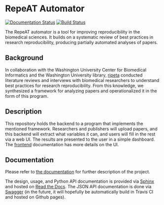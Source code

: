 # RepeAT Automator

[![Documentation Status](https://readthedocs.org/projects/repeat-aft/badge/?version=latest)](http://repeat-aft.readthedocs.io/en/latest/?badge=latest)
[![Build Status](https://travis-ci.org/ripeta/repeat-aft.svg?branch=master)](https://travis-ci.org/ripeta/repeat-aft)

The RepeAT automator is a tool for improving reproducibility in the biomedical
sciences. It builds on a systematic review of best practices in research
reproducibility, producing partially automated analyses of papers.

## Background

In collaboration with the Washington University Center for Biomedical
Informatics and the Washington University library, [ripeta][ripeta] conducted
literature reviews and interviews with biomedical researchers to understand best
practices for research reproducibility. From this knowledge, we synthesized a
framework for analyzing papers and operationalized it in the form of this
program.

## Description

This repository holds the backend to a program that implements the mentioned
framework. Researchers and publishers will upload papers, and this backend will
extract what variables it can, and users will fill in the rest via a web UI. The
results are presented to the user in a simple dashboard.
The [frontend][frontend] documentation has more details on the UI.

## Documentation

Please refer to [the documentation][docs] for further description of the project.

The design, usage, and Python API documentation is provided via [Sphinx][sphinx]
and hosted on [Read the Docs][readthedocs]. The JSON API documentation is done
via [Swagger][swagger] (in the future, it will hopefully be automatically build
in Travis CI and hosted on Github pages).

[ripeta]: http://www.ripeta.com/
[frontend]: https://github.com/ripeta/repeat-frontend
[docs]: http://repeat-aft.readthedocs.io/en/latest/?badge=latest
[sphinx]: http://www.sphinx-doc.org/en/stable/
[readthedocs]: http://www.readthedocs.org
[swagger]: http://swagger.io/
